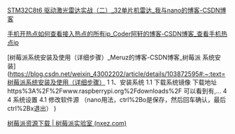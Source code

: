 [STM32C8t6 驱动激光雷达实战（二）_32单片机雷达_我与nano的博客-CSDN博客](https://qichenxi.blog.csdn.net/article/details/125950816?spm=1001.2101.3001.6650.3&utm_medium=distribute.pc_relevant.none-task-blog-2~default~CTRLIST~Rate-3-125950816-blog-121322328.pc_relevant_recovery_v2&depth_1-utm_source=distribute.pc_relevant.none-task-blog-2~default~CTRLIST~Rate-3-125950816-blog-121322328.pc_relevant_recovery_v2&utm_relevant_index=4)

[手机开热点如何查看接入热点的所有ip_Coder阿轩的博客-CSDN博客_查看手机热点ip](https://blog.csdn.net/weixin_42160053/article/details/112062400)

[树莓派系统安装及使用（详细步骤）_Meruz的博客-CSDN博客_树莓派 系统安装](https://blog.csdn.net/weixin_43002202/article/details/103872595#:~:text=树莓派系统安装及使用（详细步骤） 1 1、安装系统 1.1 下载系统镜像 下载地址 https%3A%2F%2Fwww.raspberrypi.org%2Fdownloads%2F 可以看到有,... 4 4 系统设置 4.1 修改软件源 （nano用法，ctrl%2Bo是保存，然后回车确认，最后ctrl%2Bx退出） )

[树莓派资源下载 | 树莓派实验室 (nxez.com)](https://shumeipai.nxez.com/download#tools)